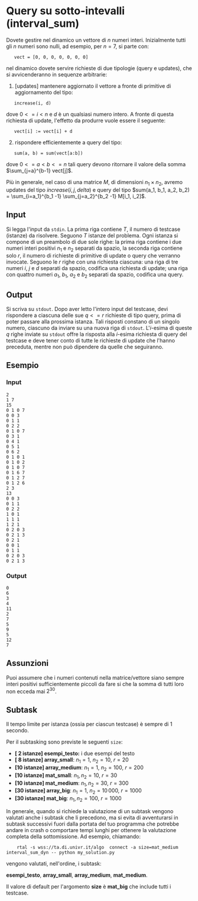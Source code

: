 # Query su sotto-intevalli (interval_sum)

Dovete gestire nel dinamico un vettore di $n$ numeri interi. Inizialmente tutti gli $n$ numeri sono nulli, ad esempio, per $n=7$, si parte con:

```
   vect = [0, 0, 0, 0, 0, 0, 0]
```

nel dinamico dovete servire richieste di due tipologie (query e updates), che si avvicenderanno in sequenze arbitrarie:

1. [updates] mantenere aggiornato il vettore a fronte di primitive di aggiornamento del tipo:

```
   increase(i, d) 
```
dove $0<=i < n$ e $d$ è un qualsiasi numero intero. A fronte di questa richiesta di update, l'effetto da produrre vuole essere il seguente:

```
   vect[i] := vect[i] + d 
```

2. rispondere efficientemente a query del tipo:

```
   sum(a, b) = sum(vect[a:b]) 
```

dove $0<=a < b <= n$ tali query devono ritornare il valore della somma $\sum_{j=a}^{b-1} vect[j]$.

Più in generale, nel caso di una matrice $M$, di dimensioni $n_1\times n_2$, avremo updates del tipo $increase(i, j, delta)$ e query del tipo $sum(a_1, b_1, a_2, b_2) = \sum_{i=a_1}^{b_1 -1} \sum_{j=a_2}^{b_2 -1} M[i_1, i_2]$.


## Input
Si legga l'input da `stdin`.
La prima riga contiene $T$, il numero di testcase (istanze) da risolvere. Seguono $T$ istanze del problema.
Ogni istanza si compone di un preambolo di due sole righe: la prima riga contiene i due numeri interi positivi $n_1$ e $n_2$ separati da spazio, la seconda riga contiene solo $r$, il numero di richieste di primitive di update o query che verranno invocate.
Seguono le $r$ righe con una richiesta ciascuna:
una riga di tre numeri $i$, $j$ e $d$ separati da spazio, codifica una richiesta di update;
una riga con quattro numeri $a_1$, $b_1$, $a_2$ e $b_2$ separati da spazio, codifica una query.

## Output
Si scriva su `stdout`.
Dopo aver letto l'intero input del testcase, devi rispondere a ciascuna delle sue $q <= r$ richieste di tipo query, prima di poter passare alla prossima istanza.
Tali risposti constano di un singolo numero, ciascuno da inviare su una nuova riga di `stdout`. L'$i$-esima di queste $q$ righe inviate su  `stdout` offre la risposta alla $i$-esima richiesta di query del testcase e deve tener conto di tutte le richieste di update che l'hanno preceduta, mentre non può dipendere da quelle che seguiranno.


## Esempio

### Input
```
2
1 7
15
0 1 0 7
0 0 3
0 1 1
0 2 2
0 1 0 7
0 3 1
0 4 1
0 5 1
0 6 2
0 1 0 1
0 1 0 2
0 1 0 7
0 1 6 7
0 1 2 7
0 1 2 6
2 3
13
0 0 3
0 1 1
0 2 2
1 0 1
1 1 1
1 2 1
0 2 0 3
0 2 1 3
0 2 1
0 0 1
0 1 1
0 2 0 3
0 2 1 3
```


### Output
```
0
6
3
4
11
2
7
5
9
5
12
7
```


## Assunzioni

Puoi assumere che i numeri contenuti nella matrice/vettore siano sempre interi positivi sufficientemente piccoli da fare si che la somma di tutti loro non ecceda mai $2^30$.

## Subtask

Il tempo limite per istanza (ossia per ciascun testcase) è sempre di $1$ secondo.

Per il subtasking sono previste le seguenti `size`:

* **[ 2 istanze] esempi_testo:** i due esempi del testo
* **[ 8 istanze] array_small**: $n_1 = 1$, $n_2 = 10$, $r = 20$
* **[10 istanze] array_medium**: $n_1 = 1$, $n_2 = 100$, $r = 200$
* **[10 istanze] mat_small**: $n_1, n_2 = 10$, $r = 30$
* **[10 istanze] mat_medium**: $n_1, n_2 = 30$, $r = 300$
* **[30 istanze] array_big**: $n_1 = 1$, $n_2 = 10\,000$, $r = 1000$
* **[30 istanze] mat_big**: $n_1, n_2 = 100$, $r = 1000$

In generale, quando si richiede la valutazione di un subtask vengono valutati anche i subtask che li precedono, ma si evita di avventurarsi in subtask successivi  fuori dalla portata del tuo programma che potrebbe andare in crash o comportare tempi lunghi per ottenere la valutazione completa della sottomissione. Ad esempio, chiamando:

```
    rtal -s wss://ta.di.univr.it/algo  connect -a size=mat_medium  interval_sum_dyn -- python my_solution.py
```

vengono valutati, nell'ordine, i subtask:

**esempi_testo**, **array_small**, **array_medium**, **mat_medium**.

Il valore di default per l'argomento **size** è **mat_big** che include tutti i testcase.

